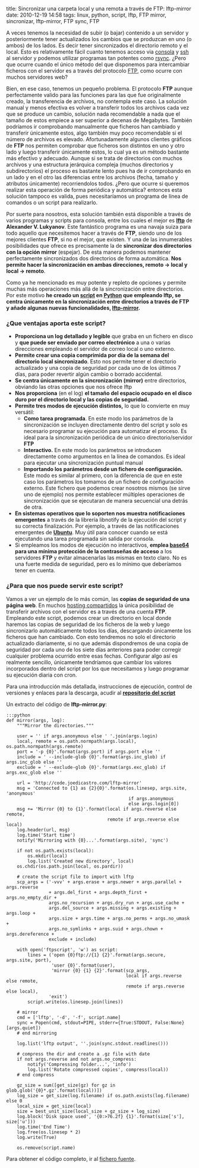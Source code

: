 title: Sincronizar una carpeta local y una remota a través de FTP: lftp-mirror
date: 2010-12-19 14:58
tags: linux, python, script, lftp, FTP mirror, sincronizar, lftp-mirror, FTP sync, FTP



A veces tenemos la necesidad de subir (o bajar) contenido a un servidor
y posteriormente tener actualizados los cambios que se produzcan en uno
(o ambos) de los lados. Es decir tener sincronizados el directorio
remoto y el local. Esto es relativamente fácil cuanto tenemos acceso via
 [consola][1] y [ssh][2] al servidor y podemos utilizar programas tan
 potentes como [rsync][3]. ¿Pero que ocurre cuando el único método del
 que disponemos para intercambiar ficheros con el servidor es a través
 del protocolo [FTP][4], como ocurre con muchos servidores web?

   [1]: http://es.wikipedia.org/wiki/L%C3%ADnea_de_comandos
   [2]: http://es.wikipedia.org/wiki/Ssh
   [3]: http://es.wikipedia.org/wiki/Rsync
   [4]: http://es.wikipedia.org/wiki/Ftp

Bien, en ese caso, tenemos un pequeño problema. El protocolo **FTP**
aunque perfectamente valido para las funciones para las que fue
originalmente creado, la transferencia de archivos, no contempla este
caso. La solución manual y menos efectiva es volver a transferir todos
los archivos cada vez que se produce un cambio, solución nada
recomendable a nada que el tamaño de estos empiece a ser superior a
decenas de Megabytes. También podríamos ir comprobando manualmente que
ficheros han cambiado y transferir únicamente estos, algo también muy
poco recomendable si el número de archivos es elevado. Afortunadamente
algunos clientes gráficos de **FTP** nos permiten comprobar que ficheros
 son distintos en uno y otro lado y luego transferir únicamente estos,
 lo cual ya es un método bastante más efectivo y adecuado. Aunque si se
 trata de directorios con muchos archivos y una estructura jerárquica
 compleja (muchos directorios y subdirectorios) el proceso es bastante
 lento pues ha de ir comprobando en un lado y en el otro las diferencias
  entre los archivos (fecha, tamaño y atributos únicamente)
recorriendolos todos. ¿Pero que ocurre si queremos realizar esta
operación de forma periódica y automática? entonces esta solución
tampoco es valida, pues necesitaríamos un programa de línea de comandos
o un script para realizarlo.


Por suerte para nosotros, esta solución también está disponible a través
 de varios programas y scripts para consola, entre los cuales el mejor
 es [**lftp**][5] de **Alexander V. Lukyanov**. Este fantástico programa
  es una navaja suiza para todo aquello que necesitemos hacer a través
  de **FTP**, siendo uno de los mejores clientes **FTP**, si no el
mejor, que existen. Y una de las innumerables posibilidades que ofrece
 es precisamente la de **sincronizar dos directorios con la opción
 mirror** (espejar). De esta manera podemos mantener perfectamente
 sincronizados dos directorios de forma automática. **Nos permite hacer
 la sincronización en ambas direcciones, remoto → local y local →
 remoto**.

   [5]: http://lftp.yar.ru/

Como ya he mencionado es muy potente y repleto de opciones y permite muchas más
operaciones más allá de la sincronización entre directorios. Por este motivo
**he creado un [script][6] en [Python][7] que empleando lftp, se centra
únicamente en la sincronización entre directorios a través de FTP y añade
algunas nuevas funcionalidades, [lftp-mirror][8].**

   [6]: http://es.wikipedia.org/wiki/Script
   [7]: http://es.wikipedia.org/wiki/Python
   [8]: http://code.joedicastro.com/lftp-mirror/wiki/Leer_en_espanol

### ¿Que ventajas aporta este script?

  * **Proporciona un log detallado y legible** que graba en un fichero en disco
y **que puede ser enviado por correo electrónico** a una o varias direcciones
empleando el servidor de correo local o uno externo.
  * **Permite crear una copia comprimida por día de la semana del directorio
local sincronizado**. Esto nos permite tener el directorio actualizado y una
copia de seguridad por cada uno de los últimos 7 días, para poder revertir algún
 cambio o borrado accidental.
  * **Se centra únicamente en la sincronización (mirror)** entre directorios, 
  obviando las otras opciones que nos ofrece lftp
  * **Nos proporciona** (en el log) **el tamaño del espacio ocupado en el disco 
  duro por el directorio local y las copias de seguridad.**
  * **Permite tres modos de ejecución distintos,** lo que lo convierte en muy 
  versátil:
    * **Como tarea programada**. En este modo los parámetros de la sincronización 
    se incluyen directamente dentro del script y solo es necesario programar su 
    ejecución para automatizar el proceso. Es ideal para la sincronización 
    periódica de un único directorio/servidor **FTP**
    * **Interactivo.** En este modo los parámetros se introducen directamente 
    como argumentos en la línea de comandos. Es ideal para ejecutar una 
    sincronización puntual manual
    * **Importando los parámetros desde un fichero de configuración.** Este modo 
    es similar al primero, con la diferencia de que en este caso los parámetros 
    los tomamos de un fichero de configuración externo. Este fichero que podemos 
    crear nosotros mismos (se sirve uno de ejemplo) nos permite establecer 
    múltiples operaciones de sincronización que se ejecutaran de manera 
    secuencial una detrás de otra.
  * **En sistemas operativos que lo soporten nos muestra notificaciones 
  emergentes** a través de la librería libnotify de la ejecución del script y 
  su correcta finalización. Por ejemplo, a través de las notificaciones 
  emergentes de [**Ubuntu**][9]. Muy útil para conocer cuando se está ejecutando 
  una tarea programada sin salida por consola.
  * Si empleamos los modos de ejecución no interactivos, **emplea [base64][10] 
  para una mínima protección de la contraseñas de acceso** a los servidores 
  **FTP** y evitar almacenarlas las mismas en texto claro. No es una fuerte 
  medida de seguridad, pero es lo mínimo que deberíamos tener en cuenta.

   [9]: http://es.wikipedia.org/wiki/Ubuntu
   [10]: http://es.wikipedia.org/wiki/Base64

### ¿Para que nos puede servir este script?

Vamos a ver un ejemplo de lo más común, las **copias de seguridad de una página web**. En muchos [hosting compartidos][11] la única posibilidad de transferir archivos con el servidor es a través de una cuenta **FTP**. Empleando este script, podemos crear un directorio en local donde haremos las copias de seguridad de los ficheros de la web y luego sincronizarlo automáticamente todos los días, descargando únicamente los ficheros que han cambiado. Con esto tendremos no solo el directorio actualizado diariamente, si no que además dispondremos de una copia de seguridad por cada uno de los siete días anteriores para poder corregir cualquier problema ocurrido entre esas fechas. Configurar algo así es realmente sencillo, únicamente tendríamos que cambiar los valores incorporados dentro del script por los que necesitamos y luego programar su ejecución diaria con cron.

   [11]: http://es.wikipedia.org/wiki/Hosting#Alojamiento_compartido_.28shared_hosting.29

Para una introducción más detallada, instrucciones de ejecución, control de versiones y enlaces para la descarga, acudir al [**repositorio del script**][12]

   [12]: https://bitbucket.org/joedicastro/lftp-mirror/wiki/Leer_en_espanol

Un extracto del código de **lftp-mirror.py**:

    :::python
    def mirror(args, log):
        """Mirror the directories."""

        user = '' if args.anonymous else ' '.join(args.login)
        local, remote = os.path.normpath(args.local), os.path.normpath(args.remote)
        port = '-p {0}'.format(args.port) if args.port else ''
        include = ' --include-glob {0}'.format(args.inc_glob) if args.inc_glob else ''
        exclude = ' --exclude-glob {0}'.format(args.exc_glob) if args.exc_glob else ''

        url = 'http://code.joedicastro.com/lftp-mirror'
        msg = 'Connected to {1} as {2}{0}'.format(os.linesep, args.site, 'anonymous'
                                                  if args.anonymous
                                                  else args.login[0])
        msg += 'Mirror {0} to {1}'.format(local if args.reverse else remote,
                                          remote if args.reverse else local)
        log.header(url, msg)
        log.time('Start time')
        notify('Mirroring with {0}...'.format(args.site), 'sync')

        if not os.path.exists(local):
            os.mkdir(local)
            log.list('Created new directory', local)
        os.chdir(os.path.join(local, os.pardir))

        # create the script file to import with lftp
        scp_args = ('-vvv' + args.erase + args.newer + args.parallel + args.reverse
                    + args.del_first + args.depth_first + args.no_empty_dir +
                    args.no_recursion + args.dry_run + args.use_cache +
                    args.del_source + args.missing + args.existing + args.loop +
                    args.size + args.time + args.no_perms + args.no_umask +
                    args.no_symlinks + args.suid + args.chown + args.dereference +
                    exclude + include)

        with open('ftpscript', 'w') as script:
            lines = ('open {0}ftp://{1} {2}'.format(args.secure, args.site, port),
                     'user {0}'.format(user),
                     'mirror {0} {1} {2}'.format(scp_args,
                                                 local if args.reverse else remote,
                                                 remote if args.reverse else local),
                    'exit')
            script.write(os.linesep.join(lines))

        # mirror
        cmd = ['lftp', '-d', '-f', script.name]
        sync = Popen(cmd, stdout=PIPE, stderr={True:STDOUT, False:None}[args.quiet])
        # end mirroring

        log.list('lftp output', ''.join(sync.stdout.readlines()))

        # compress the dir and create a .gz file with date
        if not args.reverse and not args.no_compress:
            notify('Compressing folder...', 'info')
            log.list('Rotate compressed copies', compress(local))
        # end compress

        gz_size = sum([get_size(gz) for gz in glob.glob('{0}*.gz'.format(local))])
        log_size = get_size(log.filename) if os.path.exists(log.filename) else 0
        local_size = get_size(local)
        size = best_unit_size(local_size + gz_size + log_size)
        log.block('Disk space used', '{0:>76.2f} {1}'.format(size['s'], size['u']))
        log.time('End Time')
        log.free(os.linesep * 2)
        log.write(True)

        os.remove(script.name)

Para obtener el código completo, ir al [fichero fuente](https://bitbucket.org/joedicastro/lftp-mirror/src/tip/src/lftp_mirror.py).

